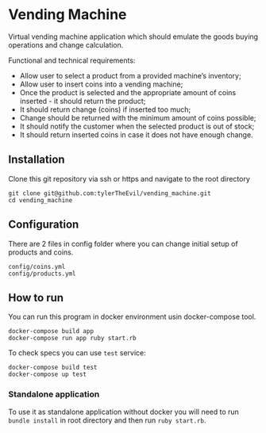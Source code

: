 # Vending Machine

Virtual vending machine application which should emulate the goods buying operations and change calculation.

Functional and technical requirements:

- Allow user to select a product from a provided machine’s inventory;
- Allow user to insert coins into a vending machine;
- Once the product is selected and the appropriate amount of coins inserted - it should return the product;
- It should return change (coins) if inserted too much;
- Change should be returned with the minimum amount of coins possible;
- It should notify the customer when the selected product is out of stock;
- It should return inserted coins in case it does not have enough change.

## Installation
Clone this git repository via ssh or https and navigate to the root directory
```
git clone git@github.com:tylerTheEvil/vending_machine.git
cd vending_machine
```
## Configuration
There are 2 files in config folder where you can change initial setup of products and coins.
```
config/coins.yml
config/products.yml
```

## How to run

You can run this program in docker environment usin docker-compose tool.
```
docker-compose build app
docker-compose run app ruby start.rb
```
To check specs you can use `test` service:
```
docker-compose build test
docker-compose up test
```
### Standalone application
To use it as standalone application without docker you will need to run `bundle install` in root directory and then run `ruby start.rb`.
